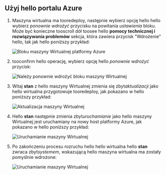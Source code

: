 ## <a name="use-hello-azure-portal"></a>Użyj hello portalu Azure
1. Maszyna wirtualna ma tooredeploy, następnie wybierz opcję hello hello wybierz *ponownie wdrożyć* przycisku na powitania *ustawienia* bloku. Może być konieczne tooscroll dół toosee hello **pomocy technicznej i rozwiązywania problemów** sekcja, która zawiera przycisk "Wdrożenie" hello, tak jak hello poniższy przykład:
   
    ![Bloku maszyny Wirtualnej platformy Azure](./media/virtual-machines-common-redeploy-to-new-node/vmoverview.png)
2. tooconfirm hello operację, wybierz opcję hello *ponownie wdrożyć* przycisk:
   
    ![Należy ponownie wdrożyć bloku maszyny Wirtualnej](./media/virtual-machines-common-redeploy-to-new-node/redeployvm.png)
3. Witaj **stan** z hello maszyny Wirtualnej zmienia się zbyt*aktualizacji* jako hello wirtualna przygotowuje tooredeploy, jak pokazano w hello poniższy przykład:
   
    ![Aktualizacja maszyny Wirtualnej](./media/virtual-machines-common-redeploy-to-new-node/vmupdating.png)
4. Hello **stan** następnie zmienia zbyt*uruchamianie* jako hello maszyny Wirtualnej jest uruchamiany na nowy host platformy Azure, jak pokazano w hello poniższy przykład:
   
    ![Uruchamianie maszyny Wirtualnej](./media/virtual-machines-common-redeploy-to-new-node/vmstarting.png)
5. Po zakończeniu procesu rozruchu hello hello wirtualna hello **stan** zwraca zbyt*systemem*, wskazującą hello maszyna wirtualna ma zostały pomyślnie wdrożone:
   
    ![Uruchamianie maszyny Wirtualnej](./media/virtual-machines-common-redeploy-to-new-node/vmrunning.png)

